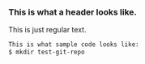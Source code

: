 ### This is what a header looks like.

This is just regular text.

```sh
This is what sample code looks like:
$ mkdir test-git-repo
```
